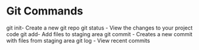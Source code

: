 # Git Commands

git init- Create a new git repo
git status - View the changes to your project code
git add- Add files to staging area
git commit - Creates a new commit with files from staging area
git log - View recent commits